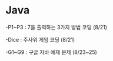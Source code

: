 # Java

-P1~P3 : 7을 출력하는 3가지 방법 코딩 (8/21)

-Dice : 주사위 게임 코딩 (8/21)

-G1~G9 : 구글 자바 예제 문제 (8/23~25)



